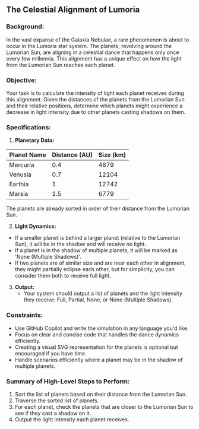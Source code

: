 ## The Celestial Alignment of Lumoria

### Background:

In the vast expanse of the Galaxia Nebulae, a rare phenomenon is about to occur in the Lumoria star system. The planets, revolving around the Lumorian Sun, are aligning in a celestial dance that happens only once every few millennia. This alignment has a unique effect on how the light from the Lumorian Sun reaches each planet.

### Objective:

Your task is to calculate the intensity of light each planet receives during this alignment. Given the distances of the planets from the Lumorian Sun and their relative positions, determine which planets might experience a decrease in light intensity due to other planets casting shadows on them.

### Specifications:

1. **Planetary Data:**

| Planet Name | Distance (AU) | Size (km) |
|-------------|---------------|----------|
| Mercuria    | 0.4           | 4879     |
| Venusia     | 0.7           | 12104    |
| Earthia     | 1             | 12742    |
| Marsia      | 1.5           | 6779     |

The planets are already sorted in order of their distance from the Lumorian Sun.

2. **Light Dynamics:**
- If a smaller planet is behind a larger planet (relative to the Lumorian Sun), it will be in the shadow and will receive no light.
- If a planet is in the shadow of multiple planets, it will be marked as 'None (Multiple Shadows)'.
- If two planets are of similar size and are near each other in alignment, they might partially eclipse each other, but for simplicity, you can consider them both to receive full light.

3. **Output:**
    - Your system should output a list of planets and the light intensity they receive: Full, Partial, None, or None (Multiple Shadows).

### Constraints:

- Use GitHub Copilot and write the simulation in any language you'd like.
- Focus on clear and concise code that handles the dance dynamics efficiently.
- Creating a visual SVG representation for the planets is optional but encouraged if you have time.
- Handle scenarios efficiently where a planet may be in the shadow of multiple planets.

### Summary of High-Level Steps to Perform:

1. Sort the list of planets based on their distance from the Lumorian Sun.
1. Traverse the sorted list of planets.
1. For each planet, check the planets that are closer to the Lumorian Sun to see if they cast a shadow on it.
1. Output the light intensity each planet receives.